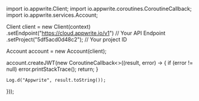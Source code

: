 import io.appwrite.Client;
import io.appwrite.coroutines.CoroutineCallback;
import io.appwrite.services.Account;

Client client = new Client(context)
    .setEndpoint("https://cloud.appwrite.io/v1") // Your API Endpoint
    .setProject("5df5acd0d48c2"); // Your project ID

Account account = new Account(client);

account.createJWT(new CoroutineCallback<>((result, error) -> {
   if (error != null)
        error.printStackTrace();
        return;
    }

    Log.d("Appwrite", result.toString());
}));

